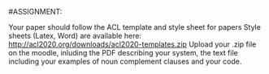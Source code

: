 




#ASSIGNMENT:

Your paper should follow the ACL template and style sheet for papers
Style sheets (Latex, Word) are available here: <http://acl2020.org/downloads/acl2020-templates.zip>
Upload your .zip file on the moodle, inluding the PDF describing your system, the text file including your examples of noun complement clauses and your code.   



